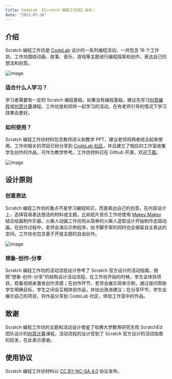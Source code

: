 ```yaml
---
title: CodeLab 【Scratch 编程工作坊】发布！
date: "2021-07-16"
---
```


## 介绍

Scratch 编程工作坊是 [CodeLab](https://codelab.club/) 设计的一系列编程活动，一共包含 16 个工作坊。工作坊围绕动画、故事、音乐、游戏等主题进行编程探索和创作，表达自己的想法和创意。

![image](/img/SCW1.jpg)

<!--truncate-->

### 适合什么人学习？

学习者需要有一定的 Scratch 编程基础，如果没有编程基础，建议先学习[创意编程](https://codelab.club/blog/2021/01/19/creativecodingcourse/)或[创意计算](https://codelab.club/blog/2020/10/16/%E5%88%9B%E6%84%8F%E8%AE%A1%E7%AE%97%E6%8E%88%E8%AF%BE%E5%AE%9E%E8%B7%B5%E4%B8%8E%E6%80%BB%E7%BB%93/)课程。工作坊是和同伴一起学习的活动，在有老师引导的情况下学习效果会更好。

### 如何使用？

Scratch 编程工作坊材料包含教师讲义和教学 PPT，建议老师将两者结合起来使用。工作坊相关的项目已经分享到 [CodeLab 社区](https://create.codelab.club/)，并且建立了相应的工作室收集学生创作的作品，可作为教学参考。工作坊材料已在 Github 开源，欢迎[下载](https://github.com/CodeLabClub/Scratch-Coding-Workshops)。

![image](/img/SCW2.png)

## 设计原则

### 创意表达

Scratch 编程工作坊的重点不是学习编程知识，而是表达自己的创意。在内容设计上，选择容易表达想法的材料或主题。比如纸片音乐工作坊使用 [Makey Makey](https://makeymakey.com/) 结合绘画制作乐器，火柴人动画工作坊则从简单的火柴人造型设计开始制作走路动画。在创作过程中，老师会演示示例程序，给予脚手架的同时也会保留自主表达的空间，工作坊也包含基于开放主题的自由创作。

![image](/img/SCW3.jpeg)

### 想象-创作-分享

Scratch 编程工作坊的活动流程设计参考了 Scratch 官方设计的活动指南，按照“想象-创作-分享”的结构设计活动流程。在工作坊开始的时候，学生会体验项目，观看视频来激发创作灵感；在创作环节，老师会展示简单示例，通过提问帮助学生明确目标，学生之间会互相体验作品，并给出改进建议；在分享环节，学生会展示自己的项目，将作品分享到 CodeLab 社区，体验工作室中的作品。

## 致谢

Scratch 编程工作坊的主题和活动设计借鉴了哈佛大学教育研究生院 ScratchEd 团队设计的[创意计算](http://scratched.gse.harvard.edu/guide/)课程，活动流程的设计受到了 Scratch 官方设计的活动指南的启发，在此表示感谢。

## 使用协议

Scratch 编程工作坊材料以 [CC BY-NC-SA 4.0](https://creativecommons.org/licenses/by-nc-sa/4.0/deed.zh) 协议发布。

